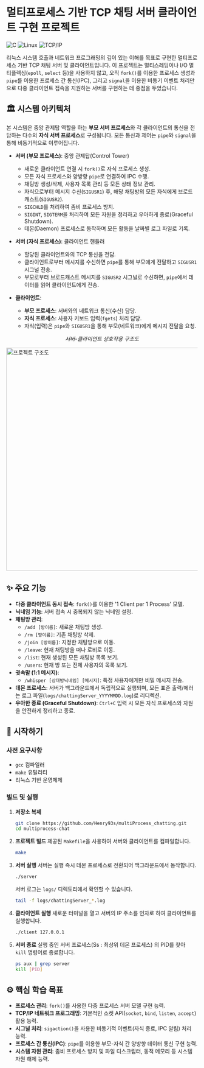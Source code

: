 # 멀티프로세스 기반 TCP 채팅 서버 클라이언트 구현 프로젝트

![C](https://img.shields.io/badge/C-Language-blue.svg?style=for-the-badge&logo=c)
![Linux](https://img.shields.io/badge/Linux-System_Call-yellowgreen.svg?style=for-the-badge&logo=linux)
![TCP/IP](https://img.shields.io/badge/Networking-TCP/IP-orange.svg?style=for-the-badge)

리눅스 시스템 호출과 네트워크 프로그래밍의 깊이 있는 이해를 목표로 구현한 멀티프로세스 기반 TCP 채팅 서버 및 클라이언트입니다. 이 프로젝트는 멀티스레딩이나 I/O 멀티플렉싱(`epoll`, `select` 등)을 사용하지 않고, 오직 `fork()`를 이용한 프로세스 생성과 `pipe`를 이용한 프로세스 간 통신(IPC), 그리고 `signal`을 이용한 비동기 이벤트 처리만으로 다중 클라이언트 접속을 지원하는 서버를 구현하는 데 중점을 두었습니다.

## 🏛️ 시스템 아키텍처

본 시스템은 중앙 관제탑 역할을 하는 **부모 서버 프로세스**와 각 클라이언트의 통신을 전담하는 다수의 **자식 서버 프로세스**로 구성됩니다. 모든 통신과 제어는 `pipe`와 `signal`을 통해 비동기적으로 이루어집니다.

-   **서버 (부모 프로세스)**: 중앙 관제탑(Control Tower)
    -   새로운 클라이언트 연결 시 `fork()`로 자식 프로세스 생성.
    -   모든 자식 프로세스와 양방향 `pipe`로 연결하여 IPC 수행.
    -   채팅방 생성/삭제, 사용자 목록 관리 등 모든 상태 정보 관리.
    -   자식으로부터 메시지 수신(`SIGUSR1`) 후, 해당 채팅방의 모든 자식에게 브로드캐스트(`SIGUSR2`).
    -   `SIGCHLD`를 처리하여 좀비 프로세스 방지.
    -   `SIGINT`, `SIGTERM`을 처리하여 모든 자원을 정리하고 우아하게 종료(Graceful Shutdown).
    -   데몬(Daemon) 프로세스로 동작하며 모든 활동을 날짜별 로그 파일로 기록.

-   **서버 (자식 프로세스)**: 클라이언트 핸들러
    -   할당된 클라이언트와의 TCP 통신을 전담.
    -   클라이언트로부터 메시지를 수신하면 `pipe`를 통해 부모에게 전달하고 `SIGUSR1` 시그널 전송.
    -   부모로부터 브로드캐스트 메시지를 `SIGUSR2` 시그널로 수신하면, `pipe`에서 데이터를 읽어 클라이언트에게 전송.

-   **클라이언트**:
    -   **부모 프로세스**: 서버와의 네트워크 통신(수신) 담당.
    -   **자식 프로세스**: 사용자 키보드 입력(`fgets`) 처리 담당.
    -   자식(입력)은 `pipe`와 `SIGUSR1`을 통해 부모(네트워크)에게 메시지 전달을 요청.


*<p align="center">서버-클라이언트 상호작용 구조도</p>*
<img width="2057" height="586" alt="프로젝트 구조도" src="https://github.com/user-attachments/assets/69b42e7c-336c-481a-9faa-e3c55dcc1cd2" />


## ✨ 주요 기능

-   **다중 클라이언트 동시 접속**: `fork()`를 이용한 '1 Client per 1 Process' 모델.
-   **닉네임 기능**: 서버 접속 시 중복되지 않는 닉네임 설정.
-   **채팅방 관리**:
    -   `/add [방이름]`: 새로운 채팅방 생성.
    -   `/rm [방이름]`: 기존 채팅방 삭제.
    -   `/join [방이름]`: 지정한 채팅방으로 이동.
    -   `/leave`: 현재 채팅방을 떠나 로비로 이동.
    -   `/list`: 현재 생성된 모든 채팅방 목록 보기.
    -   `/users`: 현재 방 또는 전체 사용자의 목록 보기.
-   **귓속말 (1:1 메시지)**:
    -   `/whisper [상대방닉네임] [메시지]`: 특정 사용자에게만 비밀 메시지 전송.
-   **데몬 프로세스**: 서버가 백그라운드에서 독립적으로 실행되며, 모든 표준 출력/에러는 로그 파일(`logs/chattingServer_YYYYMMDD.log`)로 리디렉션.
-   **우아한 종료 (Graceful Shutdown)**: `Ctrl+C` 입력 시 모든 자식 프로세스와 자원을 안전하게 정리하고 종료.

## 🚀 시작하기

### 사전 요구사항
-   `gcc` 컴파일러
-   `make` 유틸리티
-   리눅스 기반 운영체제

### 빌드 및 실행

1.  **저장소 복제**
    ```bash
    git clone https://github.com/Henry93s/multiProcess_chatting.git
    cd multiprocess-chat
    ```

2.  **프로젝트 빌드**
    제공된 `Makefile`을 사용하여 서버와 클라이언트를 컴파일합니다.
    ```bash
    make
    ```

3.  **서버 실행**
    서버는 실행 즉시 데몬 프로세스로 전환되어 백그라운드에서 동작합니다.
    ```bash
    ./server
    ```
    서버 로그는 `logs/` 디렉토리에서 확인할 수 있습니다.
    ```bash
    tail -f logs/chattingServer_*.log
    ```

4.  **클라이언트 실행**
    새로운 터미널을 열고 서버의 IP 주소를 인자로 하여 클라이언트를 실행합니다.
    ```bash
    ./client 127.0.0.1
    ```

5.  **서버 종료**
    실행 중인 서버 프로세스(Ss : 최상위 데몬 프로세스) 의 PID를 찾아 `kill` 명령어로 종료합니다.
    ```bash
    ps aux | grep server
    kill [PID]
    ```

## ⚙️ 핵심 학습 목표

-   **프로세스 관리**: `fork()`를 사용한 다중 프로세스 서버 모델 구현 능력.
-   **TCP/IP 네트워크 프로그래밍**: 기본적인 소켓 API(`socket`, `bind`, `listen`, `accept`) 활용 능력.
-   **시그널 처리**: `sigaction()`을 사용한 비동기적 이벤트(자식 종료, IPC 알림) 처리 능력.
-   **프로세스 간 통신(IPC)**: `pipe`를 이용한 부모-자식 간 양방향 데이터 통신 구현 능력.
-   **시스템 자원 관리**: 좀비 프로세스 방지 및 파일 디스크립터, 동적 메모리 등 시스템 자원 해제 능력.
